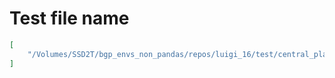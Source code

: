 # Test file name

```json
[
    "/Volumes/SSD2T/bgp_envs_non_pandas/repos/luigi_16/test/central_planner_test.py"
]
```
